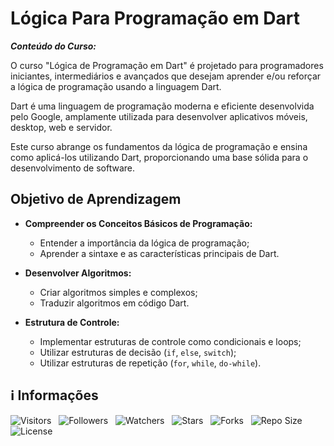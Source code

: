 <!-- Título -->
# Lógica Para Programação em Dart

***Conteúdo do Curso:***

O curso "Lógica de Programação em Dart" é projetado para programadores iniciantes, intermediários e avançados que desejam aprender e/ou reforçar a lógica de programação usando a linguagem Dart.

Dart é uma linguagem de programação moderna e eficiente desenvolvida pelo Google, amplamente utilizada para desenvolver aplicativos móveis, desktop, web e servidor.

Este curso abrange os fundamentos da lógica de programação e ensina como aplicá-los utilizando Dart, proporcionando uma base sólida para o desenvolvimento de software.

## Objetivo de Aprendizagem

* **Compreender os Conceitos Básicos de Programação:**
  * Entender a importância da lógica de programação;
  * Aprender a sintaxe e as características principais de Dart.

* **Desenvolver Algoritmos:**
  * Criar algoritmos simples e complexos;
  * Traduzir algoritmos em código Dart.

* **Estrutura de Controle:**
  * Implementar estruturas de controle como condicionais e loops;
  * Utilizar estruturas de decisão (`if`, `else`, `switch`);
  * Utilizar estruturas de repetição (`for`, `while`, `do-while`).

<!-- Informações -->
## &#8505; Informações

![Visitors](https://api.visitorbadge.io/api/visitors?path=Devsgeeknerd%2Fcur-log-par-pro-dar-fun&label=Visitantes&labelColor=%23700070&labelStyle=none&countColor=%23000fff&style=plastic&color=%23ffffff "Total de Visitantes")
&nbsp;
![Followers](https://img.shields.io/github/followers/Devsgeeknerd?style=p&label=Seguidores&labelColor=800080&color=000fff "Total de Seguidores")
&nbsp;
![Watchers](https://img.shields.io/github/watchers/Devsgeeknerd/cur-log-par-pro-dar-fun?style=p&label=Observadores&labelColor=800080&color=000fff "Total de Observadores")
&nbsp;
![Stars](https://img.shields.io/github/stars/Devsgeeknerd/cur-log-par-pro-dar-fun?style=p&label=Estrelas&labelColor=800080&color=000fff "Total de Estrelas")
&nbsp;
![Forks](https://img.shields.io/github/forks/Devsgeeknerd/cur-log-par-pro-dar-fun?style=p&label=Bifurcações&labelColor=800080&color=000fff "Total de Bifurcações")
&nbsp;
![Repo Size](https://img.shields.io/github/repo-size/Devsgeeknerd/cur-log-par-pro-dar-fun?style=p&label=Tamanho&labelColor=800080&color=000fff "Tamanho do Repositório")
&nbsp;
![License](https://img.shields.io/github/license/Devsgeeknerd/cur-log-par-pro-dar-fun?style=p&label=Licença&labelColor=800080&color=000fff "Licença do Repositório")
